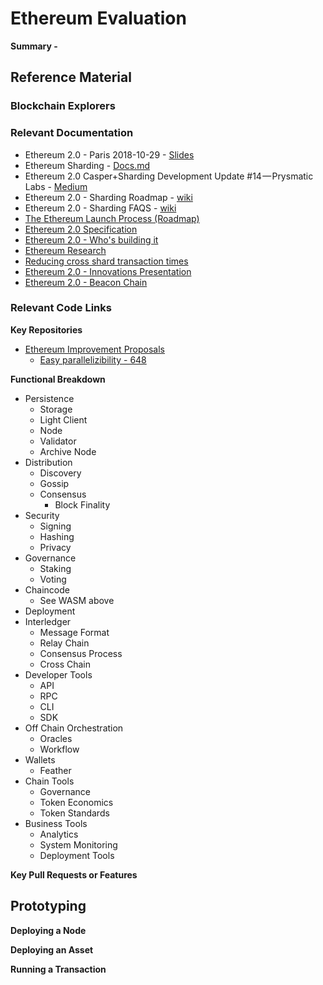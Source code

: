 # Ethereum Evaluation
**Summary -** 

## Reference Material


### Blockchain Explorers


### Relevant Documentation
* Ethereum 2.0 - Paris 2018-10-29 - [Slides](https://docs.google.com/presentation/d/1iJtuO8tBxVn_oKJAh_6TUtS6SzEWVdbr-7D-guEKGtQ/mobilepresent?slide=id.g2f439b2757_0_0)
* Ethereum Sharding - [Docs.md](https://github.com/ethereum/sharding/blob/develop/docs/doc.md)
* Ethereum 2.0 Casper+Sharding Development Update #14 — Prysmatic Labs - [Medium](https://medium.com/prysmatic-labs/ethereum-2-0-casper-sharding-development-update-14-prysmatic-labs-349a97a8c627)
* Ethereum 2.0 - Sharding Roadmap - [wiki](https://github.com/ethereum/wiki/wiki/Sharding-roadmap)
* Ethereum 2.0 - Sharding FAQS - [wiki](https://github.com/ethereum/wiki/wiki/Sharding-FAQs)
* [The Ethereum Launch Process (Roadmap)](https://blog.ethereum.org/2015/03/03/ethereum-launch-process/)
* [Ethereum 2.0 Specification](https://github.com/ethereum/eth2.0-specs/blob/master/specs/beacon-chain.md)
* [Ethereum 2.0 - Who's building it](https://medium.com/rocket-pool/ethereum-2-0-whos-building-it-54a735442e)
* [Ethereum Research](https://ethresear.ch/tags)
* [Reducing cross shard transaction times](https://ethresear.ch/t/a-layer-2-computing-model-using-optimistic-state-roots/4481)
* [Ethereum 2.0 - Innovations Presentation](https://docs.google.com/presentation/d/1LTOqrIIdu8DtlvXFXsFeIbNqCL6k45xXPhrlAFlj7Pg/edit#slide=id.g2f439b2757_0_0)
* [Ethereum 2.0 - Beacon Chain](https://ethresear.ch/t/using-the-beacon-chain-to-pos-finalize-the-ethereum-1-0-chain/4521/10)



### Relevant Code Links


**Key Repositories**
* [Ethereum Improvement Proposals](https://github.com/ethereum/EIPs/issues/648)
  * [Easy parallelizibility - 648](https://github.com/ethereum/EIPs/issues/648)

**Functional Breakdown**
* Persistence
  * Storage
  * Light Client
  * Node
  * Validator
  * Archive Node
* Distribution
  * Discovery
  * Gossip
  * Consensus
    * Block Finality
* Security
  * Signing
  * Hashing
  * Privacy
* Governance
  * Staking
  * Voting
* Chaincode
  * See WASM above
* Deployment
* Interledger
  * Message Format
  * Relay Chain
  * Consensus Process
  * Cross Chain
* Developer Tools
  * API
  * RPC
  * CLI
  * SDK
* Off Chain Orchestration
  * Oracles
  * Workflow
* Wallets
  * Feather
* Chain Tools
  * Governance
  * Token Economics
  * Token Standards
* Business Tools
  * Analytics
  * System Monitoring 
  * Deployment Tools

**Key Pull Requests or Features**

##  Prototyping

**Deploying a Node**

**Deploying an Asset**

**Running a Transaction**


